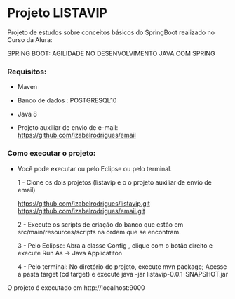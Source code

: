 # Projeto LISTAVIP

Projeto de estudos sobre conceitos básicos do SpringBoot realizado no Curso da Alura: 


SPRING BOOT: AGILIDADE NO DESENVOLVIMENTO JAVA COM SPRING

### Requisitos:

* Maven

* Banco de dados : POSTGRESQL10

* Java 8

* Projeto auxiliar de envio de e-mail:  https://github.com/izabelrodrigues/email

### Como executar o projeto:

 * Você pode executar ou pelo Eclipse ou pelo terminal.

	1 - Clone os dois projetos (listavip e o o projeto auxiliar de envio de email)
	
	https://github.com/izabelrodrigues/listavip.git   
	https://github.com/izabelrodrigues/email.git
	
	2 - Execute os scripts de criação do banco que estão em src/main/resources/scripts na ordem que se encontram. 
				
	3 - Pelo Eclipse:
	 Abra a classe Config , clique com o botão direito e execute Run As -> Java Applicatiton
	 
	4 - Pelo terminal:
		No diretório do projeto, execute mvn package;
		Acesse a pasta target (cd target) e execute java -jar listavip-0.0.1-SNAPSHOT.jar
		
O projeto é executado em http://localhost:9000